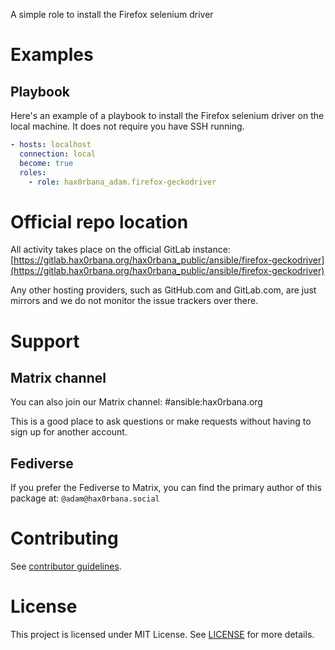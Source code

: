 A simple role to install the Firefox selenium driver

# Examples
## Playbook
Here's an example of a playbook to install the Firefox selenium driver on the
local machine. It does not require you have SSH running.

```yaml
- hosts: localhost
  connection: local
  become: true
  roles:
    - role: hax0rbana_adam.firefox-geckodriver
```

# Official repo location
All activity takes place on the official GitLab instance:
[https://gitlab.hax0rbana.org/hax0rbana_public/ansible/firefox-geckodriver](https://gitlab.hax0rbana.org/hax0rbana_public/ansible/firefox-geckodriver)

Any other hosting providers, such as GitHub.com and GitLab.com, are just mirrors
and we do not monitor the issue trackers over there.

# Support
## Matrix channel
You can also join our Matrix channel: #ansible:hax0rbana.org

This is a good place to ask questions or make requests without having to sign
up for another account.

## Fediverse
If you prefer the Fediverse to Matrix, you can find the primary author of this
package at: `@adam@hax0rbana.social`

# Contributing
See [contributor guidelines](CONTRIBUTING.md).

# License
This project is licensed under MIT License. See [LICENSE](LICENSE) for more details.
